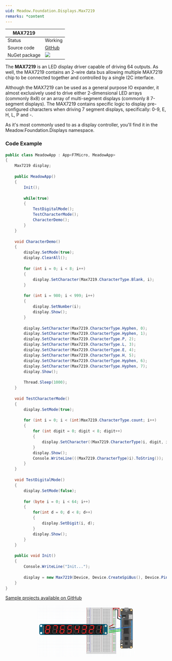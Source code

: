 ```yaml
---
uid: Meadow.Foundation.Displays.Max7219
remarks: *content
---
```


| MAX7219       |             |
|---------------|-------------|
| Status        | Working     |
| Source code   | [GitHub](https://github.com/WildernessLabs/Meadow.Foundation/tree/master/Source/Meadow.Foundation.Peripherals/Displays.Led.Max7219)            |
| NuGet package | <img src="https://img.shields.io/nuget/v/Meadow.Foundation.Displays.Led.Max7219.svg?label=Meadow.Foundation.Displays.Led.Max7219" style="width: auto; height: -webkit-fill-available;" /> |

The **MAX7219** is an LED display driver capable of driving 64 outputs. As well, the MAX7219 contains an 2-wire data bus allowing multiple MAX7219 chip to be connected together and controlled by a single I2C interface.

Although the MAX7219 can be used as a general purpose IO expander, it almost exclusively used to drive either 2-dimensional LED arrays (commonly 8x8) or an array of multi-segment displays (commonly 8 7-segment displays). The MAX7219 contains specific logic to display pre-configured characters when driving 7 segment displays, specifically: 0-9, E, H, L, P and -.

As it's most commonly used to as a display controller, you'll find it in the Meadow.Foundation.Displays namespace.

### Code Example

```csharp
public class MeadowApp : App<F7Micro, MeadowApp>
{
    Max7219 display;

    public MeadowApp()
    {
        Init();

        while(true)
        {
            TestDigitalMode();
            TestCharacterMode();
            CharacterDemo();
        }
    }

    void CharacterDemo()
    {
        display.SetMode(true);
        display.ClearAll();

        for (int i = 0; i < 8; i++)
        {
            display.SetCharacter(Max7219.CharacterType.Blank, i);
        }

        for (int i = 980; i < 999; i++)
        {
            display.SetNumber(i);
            display.Show();
        }

        display.SetCharacter(Max7219.CharacterType.Hyphen, 0);
        display.SetCharacter(Max7219.CharacterType.Hyphen, 1);
        display.SetCharacter(Max7219.CharacterType.P, 2);
        display.SetCharacter(Max7219.CharacterType.L, 3);
        display.SetCharacter(Max7219.CharacterType.E, 4);
        display.SetCharacter(Max7219.CharacterType.H, 5);
        display.SetCharacter(Max7219.CharacterType.Hyphen, 6);
        display.SetCharacter(Max7219.CharacterType.Hyphen, 7);
        display.Show();

        Thread.Sleep(1000);
    }

    void TestCharacterMode()
    {
        display.SetMode(true);

        for (int i = 0; i < (int)Max7219.CharacterType.count; i++)
        {
            for (int digit = 0; digit < 8; digit++)
            {
                display.SetCharacter((Max7219.CharacterType)i, digit, i%2 == 0);
            }
            display.Show();
            Console.WriteLine(((Max7219.CharacterType)i).ToString());
        }
    }
    
    void TestDigitalMode()
    {
        display.SetMode(false);

        for (byte i = 0; i < 64; i++)
        {
            for(int d = 0; d < 8; d++)
            {
                display.SetDigit(i, d);
            }
            display.Show();
        }
    }

    public void Init()
    {
        Console.WriteLine("Init...");

        display = new Max7219(Device, Device.CreateSpiBus(), Device.Pins.D02, 1, true);
    }
}
```

[Sample projects available on GitHub](https://github.com/WildernessLabs/Meadow.Foundation/tree/master/Source/Meadow.Foundation.Peripherals/Displays.Max7219/Samples/) 

<img src="../../API_Assets/Meadow.Foundation.Displays.Max7219/Max7219_Fritzing.png" 
    style="width: 60%; display: block; margin-left: auto; margin-right: auto;" />